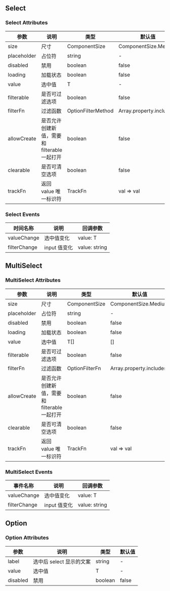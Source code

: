 ## Select

### Select Attributes

| 参数        | 说明                                         | 类型               | 默认值                  |
| ----------- | -------------------------------------------- | ------------------ | ----------------------- |
| size        | 尺寸                                         | ComponentSize      | ComponentSize.Medium    |
| placeholder | 占位符                                       | string             | -                       |
| disabled    | 禁用                                         | boolean            | false                   |
| loading     | 加载状态                                     | boolean            | false                   |
| value       | 选中值                                       | T                  | -                       |
| filterable  | 是否可过滤选项                               | boolean            | false                   |
| filterFn    | 过滤函数                                     | OptionFilterMethod | Array.property.includes |
| allowCreate | 是否允许创建新值，需要和 filterable 一起打开 | boolean            | false                   |
| clearable   | 是否可清空选项                               | boolean            | false                   |
| trackFn     | 返回 value 唯一标识符                        | TrackFn            | val => val              |

### Select Events

| 时间名称     | 说明         | 回调参数      |
| ------------ | ------------ | ------------- |
| valueChange  | 选中值变化   | value: T      |
| filterChange | input 值变化 | value: string |

## MultiSelect

### MultiSelect Attributes

| 参数        | 说明                                         | 类型           | 默认值                  |
| ----------- | -------------------------------------------- | -------------- | ----------------------- |
| size        | 尺寸                                         | ComponentSize  | ComponentSize.Medium    |
| placeholder | 占位符                                       | string         | -                       |
| disabled    | 禁用                                         | boolean        | false                   |
| loading     | 加载状态                                     | boolean        | false                   |
| value       | 选中值                                       | T[]            | []                      |
| filterable  | 是否可过滤选项                               | boolean        | false                   |
| filterFn    | 过滤函数                                     | OptionFilterFn | Array.property.includes |
| allowCreate | 是否允许创建新值，需要和 filterable 一起打开 | boolean        | false                   |
| clearable   | 是否可清空选项                               | boolean        | false                   |
| trackFn     | 返回 value 唯一标识符                        | TrackFn        | val => val              |

### MultiSelect Events

| 事件名称     | 说明         | 回调参数      |
| ------------ | ------------ | ------------- |
| valueChange  | 选中值变化   | value: T      |
| filterChange | input 值变化 | value: string |

## Option

### Option Attributes

| 参数     | 说明                     | 类型    | 默认值 |
| -------- | ------------------------ | ------- | ------ |
| label    | 选中后 select 显示的文案 | string  | -      |
| value    | 选中值                   | T       | -      |
| disabled | 禁用                     | boolean | false  |
